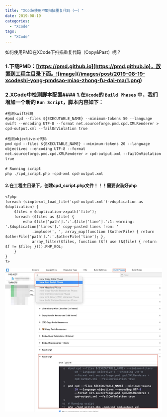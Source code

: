 ```yaml
---
title: "XCode使用PMD扫描重复代码（一）"
date: 2019-08-19
categories:
  - "XCode"
tags:
  - "XCode"
---
```

<!--more-->

如何使用PMD在XCode下扫描重复代码（Copy&Past）呢？

### 1.下载PMD：[https://pmd.github.io](https://pmd.github.io)，放置到工程主目录下面。![image](/images/post/2019-08-19-xcodeshi-yong-pmdsao-miao-zhong-fu-dai-ma/1.png) 

### 2.XCode中检测脚本配置#### 1.在`Xcode`的 `Build Phases` 中，我们增加一个新的 `Run Script`，脚本内容如下：

	#检测swift代码
	#pmd cpd --files ${EXECUTABLE_NAME} --minimum-tokens 50 --language swift --encoding UTF-8 --format net.sourceforge.pmd.cpd.XMLRenderer > cpd-output.xml --failOnViolation true

	#检测objective-c代码
	pmd cpd --files ${EXECUTABLE_NAME} --minimum-tokens 20 --language objectivec --encoding UTF-8 --format net.sourceforge.pmd.cpd.XMLRenderer > cpd-output.xml --failOnViolation true

	# Running script
	php ./cpd_script.php -cpd-xml cpd-output.xml
	
	
#### 2.在工程主目录下，创建cpd_script.php文件！！！需要安装好php

	<?php
	foreach (simplexml_load_file('cpd-output.xml')->duplication as $duplication) {
	    $files = $duplication->xpath('file');
	    foreach ($files as $file) {
	        echo $file['path'].':'.$file['line'].':1: warning: '.$duplication['lines'].' copy-pasted lines from: '
	            .implode(', ', array_map(function ($otherFile) { return $otherFile['path'].':'.$otherFile['line']; },
	            array_filter($files, function ($f) use (&$file) { return $f != $file; }))).PHP_EOL;
	    }
	}
	?>
	
	
![image](/images/post/2019-08-19-xcodeshi-yong-pmdsao-miao-zhong-fu-dai-ma/2.jpg) 	
	